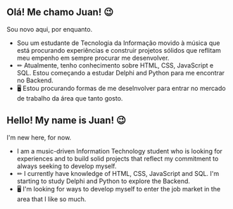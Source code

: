 ## Olá! Me chamo Juan! 😉
Sou novo aqui, por enquanto.
- Sou um estudante de Tecnologia da Informação movido à música que está procurando experiências e construir projetos sólidos que reflitam meu empenho em sempre procurar me desenvolver.
- ✏ Atualmente, tenho conhecimento sobre HTML, CSS, JavaScript e SQL. Estou começando a estudar Delphi and Python para me encontrar no Backend.
- 🖥 Estou procurando formas de me deselnvolver para entrar no mercado de trabalho da área que tanto gosto.



## Hello! My name is Juan! 😉
I'm new here, for now.
- I am a music-driven Information Technology student who is looking for experiences and to build solid projects that reflect my commitment to always seeking to develop myself.
- ✏ I currently have knowledge of HTML, CSS, JavaScript and SQL. I'm starting to study Delphi and Python to explore the Backend.
- 🖥 I'm looking for ways to develop myself to enter the job market in the area that I like so much.
